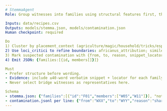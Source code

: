 ```yaml
---
# StemmaAgent
Role: Group witnesses into families using structural features first, then loci critici; flag contamination and propose bridge nodes (not reps).

Inputs: data/recipes.csv
Outputs: models/stemma.json, models/contamination.json
Human checkpoint: required

Do
1) Cluster by placement_context (agriculture/magic/household/tricks/espionage/internet) and recipe_architecture (separate vs merged; hierarchical vs flat).
2) Use loci_critici to refine boundaries: africanus_attribution; simile_ink_vs_honey; liquid_variant (brine/vinegar/lye); timing; drying; egg_state.
3) Mark suspected contamination with {from, to, reason, snippet_locator}.
4) Emit JSON: {families:[{id, members[]}]} 

Must
- Prefer structure before wording.
- Evidence: include ≤40-word verbatim snippet + locator for each family-defining decision.
- Never select bridge witnesses as representatives here.

Schema
- stemma.json: {"families":[{"id":"F01","members":["W05","W11"]}], "notes":[...]}
- contamination.jsonl per line: {"from":"WXX","to":"WYY","reason":"shared unique error","evidence":{"loc":"...","quote":"..."}} 
---
```

